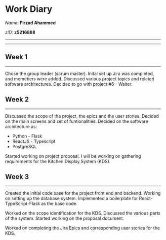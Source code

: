 # Work Diary
_Name:_    **Firzad Ahammed**

_zID:_      **z5216888**

---
---


## Week 1
---------
Chose the group leader (scrum master). Inital set up Jira was completed, and memebers were added. Discussed various project topics and related software architectures. Decided to go with project #6 - Waiter.

## Week 2
---------
Discussed the scope of the project, the epics and the user stories. Decided on the main screens and set of funtionalities. Decided on the software architecture as:

+ Python - Flask
+ ReactJS - Typescript
+ PostgreSQL

Started working on project proposal. I will be working on gathering requirements for the Kitchen Display System (KDS).


## Week 3
---------
Created the initial code base for the project front end and backend. Working on setting up the database system. Implemented a boilerplate for React-TypeScript-Flask as the base code.

Worked on the scope identification for the KDS. Discussed the various parts of the system. Started working on the proposal document.

Worked on completing the Jira Epics and corresponding user stories for the KDS.


